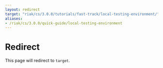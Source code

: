 ```yaml
---
layout: redirect
target: "riak/cs/3.0.0/tutorials/fast-track/local-testing-environment/"
aliases:
- /riak/cs/3.0.0/quick-guide/local-testing-environment
---
```


# Redirect

This page will redirect to `target`.
